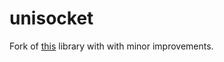 # unisocket
Fork of [this](https://crates.io/crates/multisock) library with with minor improvements.
